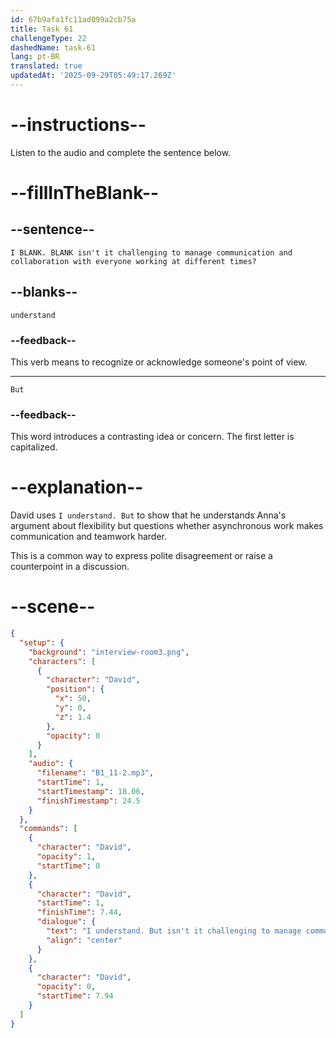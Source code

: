 ```yaml
---
id: 67b9afa1fc11ad099a2cb75a
title: Task 61
challengeType: 22
dashedName: task-61
lang: pt-BR
translated: true
updatedAt: '2025-09-29T05:49:17.269Z'
---
```


<!-- (Audio) David: I understand. But isn't it challenging to manage communication and collaboration with everyone working at different times? -->

# --instructions--

Listen to the audio and complete the sentence below.

# --fillInTheBlank--

## --sentence--

`I BLANK. BLANK isn't it challenging to manage communication and collaboration with everyone working at different times?`

## --blanks--

`understand`

### --feedback--

This verb means to recognize or acknowledge someone's point of view.

---

`But`

### --feedback--

This word introduces a contrasting idea or concern. The first letter is capitalized.

# --explanation--

David uses `I understand. But` to show that he understands Anna's argument about flexibility but questions whether asynchronous work makes communication and teamwork harder.

This is a common way to express polite disagreement or raise a counterpoint in a discussion.

# --scene--

```json
{
  "setup": {
    "background": "interview-room3.png",
    "characters": [
      {
        "character": "David",
        "position": {
          "x": 50,
          "y": 0,
          "z": 1.4
        },
        "opacity": 0
      }
    ],
    "audio": {
      "filename": "B1_11-2.mp3",
      "startTime": 1,
      "startTimestamp": 18.06,
      "finishTimestamp": 24.5
    }
  },
  "commands": [
    {
      "character": "David",
      "opacity": 1,
      "startTime": 0
    },
    {
      "character": "David",
      "startTime": 1,
      "finishTime": 7.44,
      "dialogue": {
        "text": "I understand. But isn't it challenging to manage communication and collaboration with everyone working at different times?",
        "align": "center"
      }
    },
    {
      "character": "David",
      "opacity": 0,
      "startTime": 7.94
    }
  ]
}
```
